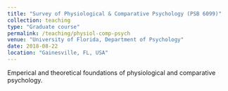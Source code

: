 ```yaml
---
title: "Survey of Physiological & Comparative Psychology (PSB 6099)"
collection: teaching
type: "Graduate course"
permalink: /teaching/physiol-comp-psych
venue: "University of Florida, Department of Psychology"
date: 2018-08-22
location: "Gainesville, FL, USA"
---
```


Emperical and theoretical foundations of physiological and comparative psychology.